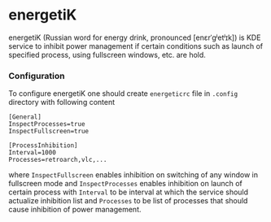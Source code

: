 # energetiK
energetiK (Russian word for energy drink, pronounced [enɛrˈɡʲetʲɪk]) is KDE service to inhibit power management if certain conditions such as launch of specified process, using fullscreen windows, etc. are hold.

### Configuration
To configure energetiK one should create `energeticrc` file in `.config` directory with following content
```
[General]
InspectProcesses=true
InspectFullscreen=true

[ProcessInhibition]
Interval=1000
Processes=retroarch,vlc,...
```
where `InspectFullscreen` enables inhibition on switching of  any window in fullscreen mode and `InspectProcesses` enables inhibition on launch of certain process with `Interval` to be interval at which the service should actualize inhibition list and `Processes` to be list of processes that should cause inhibition of power management.
